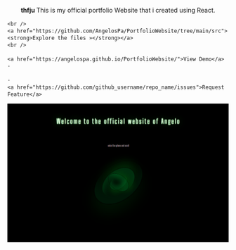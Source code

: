 






<p  align="center">

  <p align="center">
  <strong> thfju </strong>
This is my official portfolio Website that i created using React.


    <br />
    <a href="https://github.com/AngelosPa/PortfolioWebsite/tree/main/src"><strong>Explore the files »</strong></a>
    <br />
    
    <a href="https://angelospa.github.io/PortfolioWebsite/">View Demo</a>
    ·
  
    ·
    <a href="https://github.com/github_username/repo_name/issues">Request Feature</a>
  </p>
</p>

![check here](portfoliowebsite.png)
